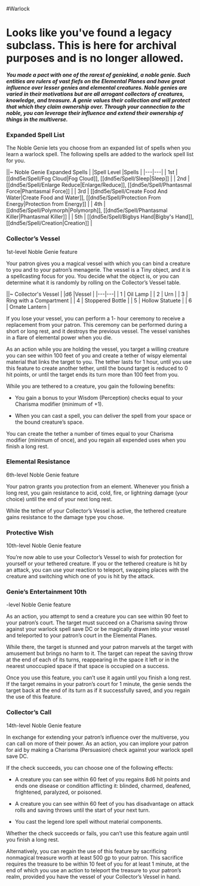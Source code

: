 #Warlock
# Looks like you've found a legacy subclass. This is here for archival purposes and is no longer allowed.

***You made a pact with one of the rarest of geniekind, a noble genie. Such entities are rulers of vast fiefs on the Elemental Planes and have great influence over lesser genies and elemental creatures. Noble genies are varied in their motivations but are all arrogant collectors of creatures, knowledge, and treasure. A genie values their collection and will protect that which they claim ownership over. Through your connection to the noble, you can leverage their influence and extend their ownership of things in the multiverse.***

### Expanded Spell List
The Noble Genie lets you choose from an expanded list of spells when you learn a warlock spell. The following spells are added to the warlock spell list for you.

||~ Noble Genie Expanded Spells |
|Spell Level |Spells |
|---|---|
| 1st | [[dnd5e/Spell/Fog Cloud\|Fog Cloud]], [[dnd5e/Spell/Sleep\|Sleep]] |
| 2nd | [[dnd5e/Spell/Enlarge Reduce\|Enlarge/Reduce]], [[dnd5e/Spell/Phantasmal Force\|Phantasmal Force]] |
| 3rd | [[dnd5e/Spell/Create Food And Water\|Create Food and Water]], [[dnd5e/Spell/Protection From Energy\|Protection from Energy]] |
| 4th | [[dnd5e/Spell/Polymorph\|Polymorph]], [[dnd5e/Spell/Phantasmal Killer\|Phantasmal Killer]] |
| 5th | [[dnd5e/Spell/Bigbys Hand\|Bigby's Hand]], [[dnd5e/Spell/Creation\|Creation]] |

### Collector’s Vessel
1st-level Noble Genie feature

Your patron gives you a magical vessel with which you can bind a creature to you and to your patron’s menagerie. The vessel is a Tiny object, and it is a spellcasting focus for you. You decide what the object is, or you can determine what it is randomly by rolling on the Collector’s Vessel table.

||~ Collector's Vessel |
|d6 |Vessel |
|---|---|
| 1 | Oil Lamp |
| 2 | Urn |
| 3 | Ring with a Compartment |
| 4 | Stoppered Bottle |
| 5 | Hollow Statuete |
| 6 | Ornate Lantern |

If you lose your vessel, you can perform a 1- hour ceremony to receive a replacement from your patron. This ceremony can be performed during a short or long rest, and it destroys the previous vessel. The vessel vanishes in a flare of elemental power when you die.

As an action while you are holding the vessel, you target a willing creature you can see within 100 feet of you and create a tether of wispy elemental material that links the target to you. The tether lasts for 1 hour, until you use this feature to create another tether, until the bound target is reduced to 0 hit points, or until the target ends its turn more than 100 feet from you.

While you are tethered to a creature, you gain the following benefits:

- You gain a bonus to your Wisdom (Perception) checks equal to your Charisma modifier (minimum of +1).

- When you can cast a spell, you can deliver the spell from your space or the bound creature’s space.

You can create the tether a number of times equal to your Charisma modifier (minimum of once), and you regain all expended uses when you finish a long rest.

### Elemental Resistance
6th-level Noble Genie feature

Your patron grants you protection from an element. Whenever you finish a long rest, you gain resistance to acid, cold, fire, or lightning damage (your choice) until the end of your next long rest.

While the tether of your Collector’s Vessel is active, the tethered creature gains resistance to the damage type you chose.

### Protective Wish
10th-level Noble Genie feature

You’re now able to use your Collector’s Vessel to wish for protection for yourself or your tethered creature. If you or the tethered creature is hit by an attack, you can use your reaction to teleport, swapping places with the creature and switching which one of you is hit by the attack.

### Genie’s Entertainment 10th
-level Noble Genie feature

As an action, you attempt to send a creature you can see within 90 feet to your patron’s court. The target must succeed on a Charisma saving throw against your warlock spell save DC or be
magically drawn into your vessel and teleported to your patron’s court in the Elemental Planes.

While there, the target is stunned and your patron marvels at the target with amusement but brings no harm to it. The target can repeat the saving throw at the end of each of its turns, reappearing in the space it left or in the nearest unoccupied space if that space is occupied on a success.

Once you use this feature, you can’t use it again until you finish a long rest. If the target remains in your patron’s court for 1 minute, the genie sends the target back at the end of its turn as if it successfully saved, and you regain the use of this feature.

### Collector’s Call
14th-level Noble Genie feature

In exchange for extending your patron’s influence over the multiverse, you can call on more of their power. As an action, you can implore your patron for aid by making a Charisma (Persuasion) check against your warlock spell save DC.

If the check succeeds, you can choose one of the following effects:

- A creature you can see within 60 feet of you regains 8d6 hit points and ends one disease or condition afflicting it: blinded, charmed, deafened, frightened, paralyzed, or poisoned.

- A creature you can see within 60 feet of you has disadvantage on attack rolls and saving throws until the start of your next turn.

- You cast the legend lore spell without material components.

Whether the check succeeds or fails, you can’t use this feature again until you finish a long rest.

Alternatively, you can regain the use of this feature by sacrificing nonmagical treasure worth at least 500 gp to your patron. This sacrifice requires the treasure to be within 10 feet of you for at least 1 minute, at the end of which you use an action to teleport the treasure to your patron’s realm, provided you have the vessel of your Collector’s Vessel in hand.
